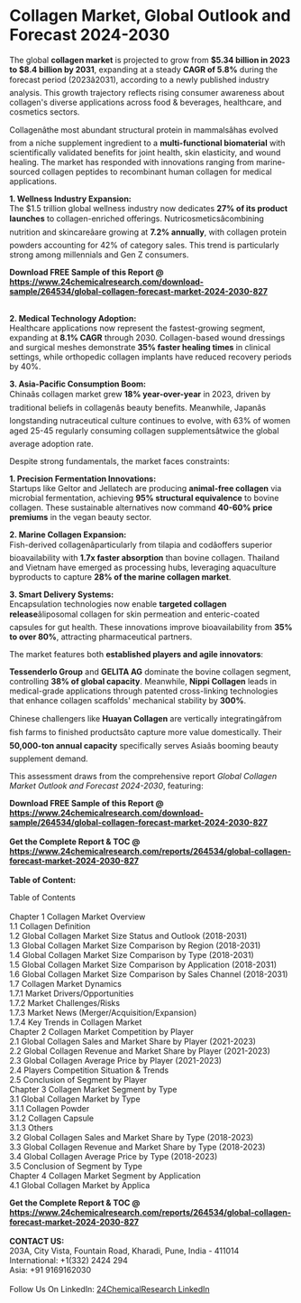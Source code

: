 <h1>Collagen Market, Global Outlook and Forecast 2024-2030</h1><p>The global <strong>collagen market</strong> is projected to grow from <strong>$5.34 billion in 2023 to $8.4 billion by 2031</strong>, expanding at a steady <strong>CAGR of 5.8%</strong> during the forecast period (2023â2031), according to a newly published industry analysis. This growth trajectory reflects rising consumer awareness about collagen's diverse applications across food &amp; beverages, healthcare, and cosmetics sectors.</p><p>Collagenâthe most abundant structural protein in mammalsâhas evolved from a niche supplement ingredient to a <strong>multi-functional biomaterial</strong> with scientifically validated benefits for joint health, skin elasticity, and wound healing. The market has responded with innovations ranging from marine-sourced collagen peptides to recombinant human collagen for medical applications.</p><p><strong>1. Wellness Industry Expansion:</strong><br>
The $1.5 trillion global wellness industry now dedicates <strong>27% of its product launches</strong> to collagen-enriched offerings. Nutricosmeticsâcombining nutrition and skincareâare growing at <strong>7.2% annually</strong>, with collagen protein powders accounting for 42% of category sales. This trend is particularly strong among millennials and Gen Z consumers.</p><div><b>Download FREE Sample of this Report @ 
            <a href="https://www.24chemicalresearch.com/download-sample/264534/global-collagen-forecast-market-2024-2030-827">
            https://www.24chemicalresearch.com/download-sample/264534/global-collagen-forecast-market-2024-2030-827</a></b></div><br><p><strong>2. Medical Technology Adoption:</strong><br>
Healthcare applications now represent the fastest-growing segment, expanding at <strong>8.1% CAGR</strong> through 2030. Collagen-based wound dressings and surgical meshes demonstrate <strong>35% faster healing times</strong> in clinical settings, while orthopedic collagen implants have reduced recovery periods by 40%.</p><p><strong>3. Asia-Pacific Consumption Boom:</strong><br>
Chinaâs collagen market grew <strong>18% year-over-year</strong> in 2023, driven by traditional beliefs in collagenâs beauty benefits. Meanwhile, Japanâs longstanding nutraceutical culture continues to evolve, with 63% of women aged 25-45 regularly consuming collagen supplementsâtwice the global average adoption rate.</p><p>Despite strong fundamentals, the market faces constraints:</p><p><strong>1. Precision Fermentation Innovations:</strong><br>
Startups like Geltor and Jellatech are producing <strong>animal-free collagen</strong> via microbial fermentation, achieving <strong>95% structural equivalence</strong> to bovine collagen. These sustainable alternatives now command <strong>40-60% price premiums</strong> in the vegan beauty sector.</p><p><strong>2. Marine Collagen Expansion:</strong><br>
Fish-derived collagenâparticularly from tilapia and codâoffers superior bioavailability with <strong>1.7x faster absorption</strong> than bovine collagen. Thailand and Vietnam have emerged as processing hubs, leveraging aquaculture byproducts to capture <strong>28% of the marine collagen market</strong>.</p><p><strong>3. Smart Delivery Systems:</strong><br>
Encapsulation technologies now enable <strong>targeted collagen release</strong>âliposomal collagen for skin permeation and enteric-coated capsules for gut health. These innovations improve bioavailability from <strong>35% to over 80%</strong>, attracting pharmaceutical partners.</p><p>The market features both <strong>established players and agile innovators</strong>:</p><p><strong>Tessenderlo Group</strong> and <strong>GELITA AG</strong> dominate the bovine collagen segment, controlling <strong>38% of global capacity</strong>. Meanwhile, <strong>Nippi Collagen</strong> leads in medical-grade applications through patented cross-linking technologies that enhance collagen scaffolds' mechanical stability by <strong>300%</strong>.</p><p>Chinese challengers like <strong>Huayan Collagen</strong> are vertically integratingâfrom fish farms to finished productsâto capture more value domestically. Their <strong>50,000-ton annual capacity</strong> specifically serves Asiaâs booming beauty supplement demand.</p><p>This assessment draws from the comprehensive report <em>Global Collagen Market Outlook and Forecast 2024-2030</em>, featuring:
</p><div><b>Download FREE Sample of this Report @ 
            <a href="https://www.24chemicalresearch.com/download-sample/264534/global-collagen-forecast-market-2024-2030-827">
            https://www.24chemicalresearch.com/download-sample/264534/global-collagen-forecast-market-2024-2030-827</a></b></div><br><div><b>Get the Complete Report & TOC @ 
            <a href="https://www.24chemicalresearch.com/reports/264534/global-collagen-forecast-market-2024-2030-827">
            https://www.24chemicalresearch.com/reports/264534/global-collagen-forecast-market-2024-2030-827</a></b></div><br>
            <b>Table of Content:</b><p>Table of Contents<br />
<br />
Chapter 1 Collagen Market Overview<br />
    1.1 Collagen Definition<br />
    1.2 Global Collagen Market Size Status and Outlook (2018-2031)<br />
    1.3 Global Collagen Market Size Comparison by Region (2018-2031)<br />
    1.4 Global Collagen Market Size Comparison by Type (2018-2031)<br />
    1.5 Global Collagen Market Size Comparison by Application (2018-2031)<br />
    1.6 Global Collagen Market Size Comparison by Sales Channel (2018-2031)<br />
    1.7 Collagen Market Dynamics<br />
        1.7.1 Market Drivers/Opportunities<br />
        1.7.2 Market Challenges/Risks<br />
        1.7.3 Market News (Merger/Acquisition/Expansion)<br />
        1.7.4 Key Trends in Collagen Market<br />
Chapter 2 Collagen Market Competition by Player<br />
    2.1 Global Collagen Sales and Market Share by Player (2021-2023)<br />
    2.2 Global Collagen Revenue and Market Share by Player (2021-2023)<br />
    2.3 Global Collagen Average Price by Player (2021-2023)<br />
    2.4 Players Competition Situation & Trends<br />
    2.5 Conclusion of Segment by Player<br />
Chapter 3 Collagen Market Segment by Type<br />
    3.1 Global Collagen Market by Type<br />
        3.1.1 Collagen Powder<br />
        3.1.2 Collagen Capsule<br />
        3.1.3 Others<br />
    3.2 Global Collagen Sales and Market Share by Type (2018-2023)<br />
    3.3 Global Collagen Revenue and Market Share by Type (2018-2023)<br />
    3.4 Global Collagen Average Price by Type (2018-2023)<br />
    3.5 Conclusion of Segment by Type<br />
Chapter 4 Collagen Market Segment by Application<br />
    4.1 Global Collagen Market by Applica</p><div><b>Get the Complete Report & TOC @ 
            <a href="https://www.24chemicalresearch.com/reports/264534/global-collagen-forecast-market-2024-2030-827">
            https://www.24chemicalresearch.com/reports/264534/global-collagen-forecast-market-2024-2030-827</a></b></div><br><b>CONTACT US:</b><br>
            203A, City Vista, Fountain Road, Kharadi, Pune, India - 411014<br>
            International: +1(332) 2424 294<br>
            Asia: +91 9169162030 <br><br>
            Follow Us On LinkedIn: <a href="https://www.linkedin.com/company/24chemicalresearch/">24ChemicalResearch LinkedIn</a>